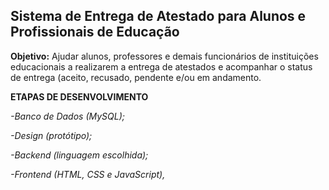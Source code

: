 ## Sistema de Entrega de Atestado para Alunos e Profissionais de Educação 

**Objetivo:** Ajudar alunos, professores e demais funcionários de instituições educacionais a realizarem a entrega de atestados e acompanhar o status de entrega (aceito, recusado, pendente e/ou em andamento.

**ETAPAS DE DESENVOLVIMENTO**

*-Banco de Dados (MySQL);*

*-Design (protótipo);*

*-Backend (linguagem escolhida);*

*-Frontend (HTML, CSS e JavaScript),*


